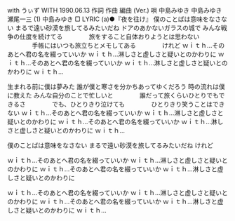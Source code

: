 with
うぃず
WITH
1990.06.13
作詞  作曲  編曲 (Ver.)   唄
中島みゆき   中島みゆき   瀬尾一三 (1)
中島みゆき
□ LYRIC (a)●『夜を往け』
僕のことばは意味をなさない
まるで遠い砂漠を旅してるみたいだね
ドアのあかないガラスの城で
みんな戦争の仕度を続けてる
　　　　旅をすること自体おりようとは思わない
　　　　手帳にはいつも旅立ちとメモしてある
　　　　けれど
ｗｉｔｈ…そのあとへ君の名を綴っていいか
ｗｉｔｈ…淋しさと虚しさと疑いとのかわりに
ｗｉｔｈ…そのあとへ君の名を綴っていいか
ｗｉｔｈ…淋しさと虚しさと疑いとのかわりに
ｗｉｔｈ…

生まれる前に僕は夢みた
誰が僕と寒さを分かちあってゆくだろう
時の流れは僕に教えた
みんな自分のことで忙しいと
　　　　誰だって旅くらいひとりでもできるさ
　　　　でも、ひとりきり泣けても
　　　　ひとりきり笑うことはできない
ｗｉｔｈ…そのあとへ君の名を綴っていいか
ｗｉｔｈ…淋しさと虚しさと疑いとのかわりに
ｗｉｔｈ…そのあとへ君の名を綴っていいか
ｗｉｔｈ…淋しさと虚しさと疑いとのかわりに
ｗｉｔｈ…

僕のことばは意味をなさない
まるで遠い砂漠を旅してるみたいだね
けれど

ｗｉｔｈ…そのあとへ君の名を綴っていいか
ｗｉｔｈ…淋しさと虚しさと疑いとのかわりに
ｗｉｔｈ…そのあとへ君の名を綴っていいか
ｗｉｔｈ…淋しさと虚しさと疑いとのかわりに

ｗｉｔｈ…そのあとへ君の名を綴っていいか
ｗｉｔｈ…淋しさと虚しさと疑いとのかわりに
ｗｉｔｈ…そのあとへ君の名を綴っていいか
ｗｉｔｈ…淋しさと虚しさと疑いとのかわりに
ｗｉｔｈ…
